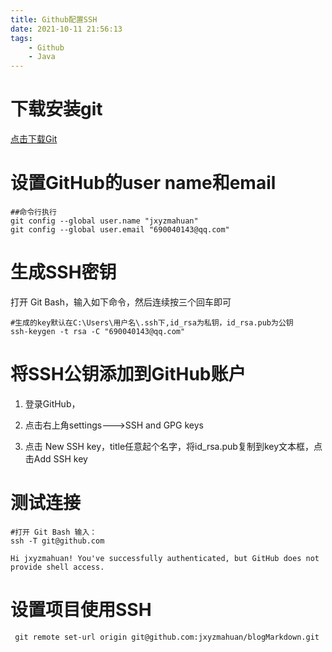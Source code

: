 ```yaml
---
title: Github配置SSH
date: 2021-10-11 21:56:13
tags:
    - Github
    - Java
---
```


# 下载安装git

[点击下载Git](https://git-scm.com/download/win)

# 设置GitHub的user name和email

```
##命令行执行
git config --global user.name "jxyzmahuan" 
git config --global user.email "690040143@qq.com"
```

# 生成SSH密钥

打开 Git Bash，输入如下命令，然后连续按三个回车即可

```
#生成的key默认在C:\Users\用户名\.ssh下,id_rsa为私钥，id_rsa.pub为公钥
ssh-keygen -t rsa -C "690040143@qq.com"
```

# 将SSH公钥添加到GitHub账户

1. 登录GitHub，

2. 点击右上角settings--->SSH and GPG keys

3. 点击 New  SSH key，title任意起个名字，将id_rsa.pub复制到key文本框，点击Add SSH key

# 测试连接

```
#打开 Git Bash 输入：
ssh -T git@github.com

Hi jxyzmahuan! You've successfully authenticated, but GitHub does not provide shell access.
```

# 设置项目使用SSH

```
 git remote set-url origin git@github.com:jxyzmahuan/blogMarkdown.git
```

